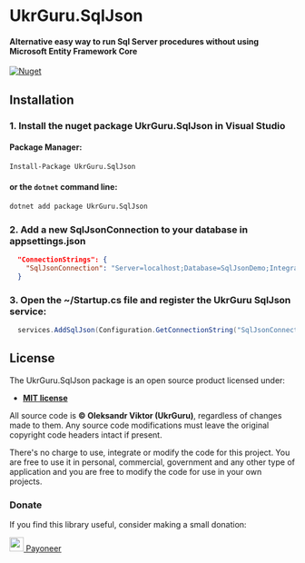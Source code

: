 # UkrGuru.SqlJson
#### Alternative easy way to run Sql Server procedures without using Microsoft Entity Framework Core

[![Nuget](https://img.shields.io/nuget/v/UkrGuru.SqlJson)](https://www.nuget.org/packages/UkrGuru.SqlJson/)

## Installation

### 1. Install the nuget package UkrGuru.SqlJson in Visual Studio

#### Package Manager:
```ps
Install-Package UkrGuru.SqlJson
```

#### or the `dotnet` command line:
```cmd
dotnet add package UkrGuru.SqlJson
```

### 2. Add a new SqlJsonConnection to your database in appsettings.json
```json
  "ConnectionStrings": {
    "SqlJsonConnection": "Server=localhost;Database=SqlJsonDemo;Integrated Security=SSPI"
  }
```

### 3. Open the ~/Startup.cs file and register the UkrGuru SqlJson service:
```c#
  services.AddSqlJson(Configuration.GetConnectionString("SqlJsonConnection"));
```

## License
The UkrGuru.SqlJson package is an open source product licensed under:

* **[MIT license](http://opensource.org/licenses/MIT)**

All source code is **&copy; Oleksandr Viktor (UkrGuru)**, regardless of changes made to them. Any source code modifications must leave the original copyright code headers intact if present.

There's no charge to use, integrate or modify the code for this project. You are free to use it in personal, commercial, government and any other type of application and you are free to modify the code for use in your own projects.

### Donate
If you find this library useful, consider making a small donation:

<a title="Payoneer Donate for UkrGuru" href="mailto:ukrguru@gmail.com?subject=Programming Support Donate&amp;body=Hello, I want to Donate for the Development of UkrGuru packages. Create an invoice for $ [amount from 99$]. Thanks, [FULLNAME]"><img src="https://pubs.payoneer.com/Content/Default/img/Favicon/favicon.ico" width="25" class="pr-1"> Payoneer</a>
         
